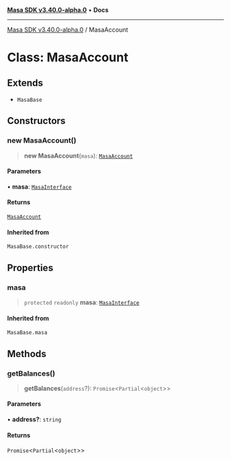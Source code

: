 [**Masa SDK v3.40.0-alpha.0**](../README.md) • **Docs**

***

[Masa SDK v3.40.0-alpha.0](../globals.md) / MasaAccount

# Class: MasaAccount

## Extends

- `MasaBase`

## Constructors

### new MasaAccount()

> **new MasaAccount**(`masa`): [`MasaAccount`](MasaAccount.md)

#### Parameters

• **masa**: [`MasaInterface`](../interfaces/MasaInterface.md)

#### Returns

[`MasaAccount`](MasaAccount.md)

#### Inherited from

`MasaBase.constructor`

## Properties

### masa

> `protected` `readonly` **masa**: [`MasaInterface`](../interfaces/MasaInterface.md)

#### Inherited from

`MasaBase.masa`

## Methods

### getBalances()

> **getBalances**(`address`?): `Promise`\<`Partial`\<`object`\>\>

#### Parameters

• **address?**: `string`

#### Returns

`Promise`\<`Partial`\<`object`\>\>

